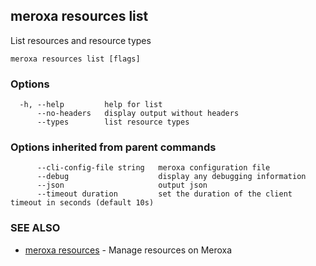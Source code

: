 ## meroxa resources list

List resources and resource types

```
meroxa resources list [flags]
```

### Options

```
  -h, --help         help for list
      --no-headers   display output without headers
      --types        list resource types
```

### Options inherited from parent commands

```
      --cli-config-file string   meroxa configuration file
      --debug                    display any debugging information
      --json                     output json
      --timeout duration         set the duration of the client timeout in seconds (default 10s)
```

### SEE ALSO

* [meroxa resources](meroxa_resources.md)	 - Manage resources on Meroxa

